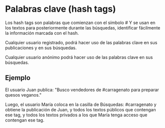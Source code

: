 Palabras clave (hash tags)
=========

Los hash tags son palabras que comienzan con el símbolo #
Y se usan en los textos para posteriormente durante las búsquedas, identificar fácilmente la información marcada con el hash.

Cualquier usuario registrado, podrá hacer uso de las palabras clave en sus publicaciones y en sus búsquedas.

Cualquier usuario anónimo podrá hacer uso de las palabras clave en sus búsquedas.


Ejemplo
---------
El usuario Juan publica:
"Busco vendedores de #carragenato para preparar quesos veganos."

Luego, el usuario María coloca en la casilla de Búsquedas:
#carragenato
y obtiene la publicación de Juan, y todos los textos públicos que contengan ese tag, 
y todos los textos privados a los que María tenga acceso que contengan ese tag. 
